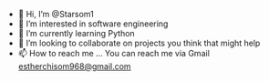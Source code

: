 - 👋 Hi, I’m @Starsom1
- 👀 I’m interested in software engineering
- 🌱 I’m currently learning Python 
- 💞️ I’m looking to collaborate on projects you think that might help
- 📫 How to reach me ...
You can reach me via Gmail
estherchisom968@gmail.com
<!---
Starsom1/Starsom1 is a ✨ special ✨ repository because its `README.md` (this file) appears on your GitHub profile.
You can click the Preview link to take a look at your changes.
--->
